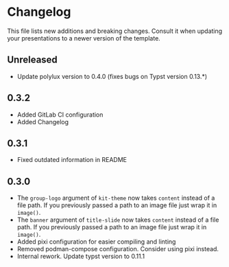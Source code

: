 Changelog
=========

This file lists new additions and breaking changes. Consult it when updating your presentations to a newer version of the template.

## Unreleased
* Update polylux version to 0.4.0 (fixes bugs on Typst version 0.13.*)

## 0.3.2
* Added GitLab CI configuration
* Added Changelog

## 0.3.1
* Fixed outdated information in README

## 0.3.0
* The `group-logo` argument of `kit-theme` now takes `content` instead of a file path. If you previously passed a path to an image file just wrap it in `image()`.
* The `banner` argument of `title-slide` now takes `content` instead of a file path. If you previously passed a path to an image file just wrap it in `image()`.
* Added pixi configuration for easier compiling and linting
* Removed podman-compose configuration. Consider using pixi instead.
* Internal rework. Update typst version to 0.11.1
